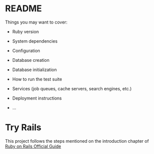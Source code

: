 # README

Things you may want to cover:

* Ruby version

* System dependencies

* Configuration

* Database creation

* Database initialization

* How to run the test suite

* Services (job queues, cache servers, search engines, etc.)

* Deployment instructions

* ...

# Try Rails

This project follows the steps mentioned on the introduction chapter of [Ruby on Rails Official Guide](http://guides.rubyonrails.org/getting_started.html)